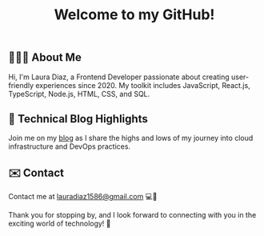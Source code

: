 

<body>

  <header>
    <h1>Welcome to my GitHub!</h1>
  </header>

  <section>
    <h2>👩🏽‍💻 About Me</h2>
    <p>
      Hi, I'm Laura Diaz, a Frontend Developer passionate about creating user-friendly experiences since 2020. My toolkit
      includes JavaScript, React.js, TypeScript, Node.js, HTML, CSS, and SQL.
    </p>
  </section>

  <section>
    <h2>🚀 Technical Blog Highlights</h2>
    <p>
      Join me on my <a href="https://laurainthecloud.hashnode.dev/" target="_blank">blog</a> as I share the highs and lows of my journey into
      cloud infrastructure and DevOps practices.
    </p>
  </section>

  <section>
    <h2>✉️ Contact</h2>
    <p>
      Contact me at <a href="mailto:lauradiaz1586@gmail.com">lauradiaz1586@gmail.com</a> 💻🚀
    </p>
  </section>

 
  <footer>
    <p>Thank you for stopping by, and I look forward to connecting with you in the exciting world of technology! 🚀</p>
  </footer>

</body>





  
 
</div> 
